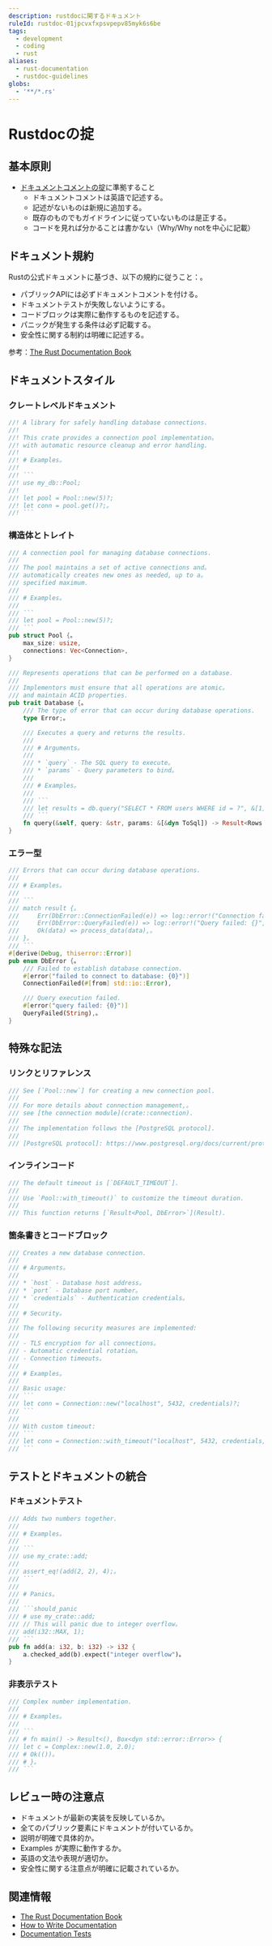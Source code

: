 ```yaml
---
description: rustdocに関するドキュメント
ruleId: rustdoc-01jpcvxfxpsvpepv85myk6s6be
tags:
  - development
  - coding
  - rust
aliases:
  - rust-documentation
  - rustdoc-guidelines
globs:
  - '**/*.rs'
---
```


# Rustdocの掟

## 基本原則

- [ドキュメントコメントの掟](../doc-comment-01jpcvxfxgyqe2jprh9hgn6xq8.md)に準拠すること
  - ドキュメントコメントは英語で記述する。
  - 記述がないものは新規に追加する。
  - 既存のものでもガイドラインに従っていないものは是正する。
  - コードを見れば分かることは書かない（Why/Why notを中心に記載）

## ドキュメント規約

Rustの公式ドキュメントに基づき、以下の規約に従うこと：。

- パブリックAPIには必ずドキュメントコメントを付ける。
- ドキュメントテストが失敗しないようにする。
- コードブロックは実際に動作するものを記述する。
- パニックが発生する条件は必ず記載する。
- 安全性に関する制約は明確に記述する。

参考：[The Rust Documentation Book](https://doc.rust-lang.org/rustdoc/how-to-write-documentation.html)

## ドキュメントスタイル

### クレートレベルドキュメント

```rust
//! A library for safely handling database connections.
//!
//! This crate provides a connection pool implementation。
//! with automatic resource cleanup and error handling.
//! 
//! # Examples。
//! 
//! ```
//! use my_db::Pool;
//! 
//! let pool = Pool::new(5)?;
//! let conn = pool.get()?;。
//! ```

```

### 構造体とトレイト

```rust
/// A connection pool for managing database connections.
///
/// The pool maintains a set of active connections and。
/// automatically creates new ones as needed, up to a。
/// specified maximum.
///
/// # Examples。
///
/// ```
/// let pool = Pool::new(5)?;
/// ```
pub struct Pool {。
    max_size: usize,
    connections: Vec<Connection>,
}

/// Represents operations that can be performed on a database.
///
/// Implementors must ensure that all operations are atomic。
/// and maintain ACID properties.
pub trait Database {。
    /// The type of error that can occur during database operations.
    type Error;。

    /// Executes a query and returns the results.
    ///
    /// # Arguments。
    ///
    /// * `query` - The SQL query to execute。
    /// * `params` - Query parameters to bind。
    ///
    /// # Examples。
    ///
    /// ```
    /// let results = db.query("SELECT * FROM users WHERE id = ?", &[1])?;。
    /// ```
    fn query(&self, query: &str, params: &[&dyn ToSql]) -> Result<Rows, Self::Error>;
}
```

### エラー型

```rust
/// Errors that can occur during database operations.
///
/// # Examples。
///
/// ```
/// match result {。
///     Err(DbError::ConnectionFailed(e)) => log::error!("Connection failed: {}", e),
///     Err(DbError::QueryFailed(e)) => log::error!("Query failed: {}", e),
///     Ok(data) => process_data(data),。
/// }。
/// ```
#[derive(Debug, thiserror::Error)]
pub enum DbError {。
    /// Failed to establish database connection.
    #[error("failed to connect to database: {0}")]
    ConnectionFailed(#[from] std::io::Error),

    /// Query execution failed.
    #[error("query failed: {0}")]
    QueryFailed(String),。
}
```

## 特殊な記法

### リンクとリファレンス

```rust
/// See [`Pool::new`] for creating a new connection pool.
/// 
/// For more details about connection management,。
/// see [the connection module](crate::connection).
///
/// The implementation follows the [PostgreSQL protocol].
///
/// [PostgreSQL protocol]: https://www.postgresql.org/docs/current/protocol.html
```

### インラインコード

```rust
/// The default timeout is [`DEFAULT_TIMEOUT`].
///
/// Use `Pool::with_timeout()` to customize the timeout duration.
/// 
/// This function returns [`Result<Pool, DbError>`](Result).
```

### 箇条書きとコードブロック

```rust
/// Creates a new database connection.
///
/// # Arguments。
///
/// * `host` - Database host address。
/// * `port` - Database port number。
/// * `credentials` - Authentication credentials。
///
/// # Security。
///
/// The following security measures are implemented:
///
/// - TLS encryption for all connections。
/// - Automatic credential rotation。
/// - Connection timeouts。
///
/// # Examples。
///
/// Basic usage:
/// ```
/// let conn = Connection::new("localhost", 5432, credentials)?;
/// ```
///
/// With custom timeout:
/// ```
/// let conn = Connection::with_timeout("localhost", 5432, credentials, Duration::from_secs(30))?;
/// ```
```

## テストとドキュメントの統合

### ドキュメントテスト

```rust
/// Adds two numbers together.
///
/// # Examples。
///
/// ```
/// use my_crate::add;
///
/// assert_eq!(add(2, 2), 4);。
/// ```
///
/// # Panics。
///
/// ```should_panic
/// # use my_crate::add;
/// // This will panic due to integer overflow。
/// add(i32::MAX, 1);
/// ```
pub fn add(a: i32, b: i32) -> i32 {
    a.checked_add(b).expect("integer overflow")。
}
```

### 非表示テスト

```rust
/// Complex number implementation.
///
/// # Examples。
///
/// ```
/// # fn main() -> Result<(), Box<dyn std::error::Error>> {
/// let c = Complex::new(1.0, 2.0);
/// # Ok(())。
/// # }。
/// ```
```

## レビュー時の注意点

- ドキュメントが最新の実装を反映しているか。
- 全てのパブリック要素にドキュメントが付いているか。
- 説明が明確で具体的か。
- Examples が実際に動作するか。
- 英語の文法や表現が適切か。
- 安全性に関する注意点が明確に記載されているか。

## 関連情報

- [The Rust Documentation Book](https://doc.rust-lang.org/rustdoc/what-is-rustdoc.html)
- [How to Write Documentation](https://doc.rust-lang.org/rustdoc/how-to-write-documentation.html)
- [Documentation Tests](https://doc.rust-lang.org/rustdoc/documentation-tests.html)
